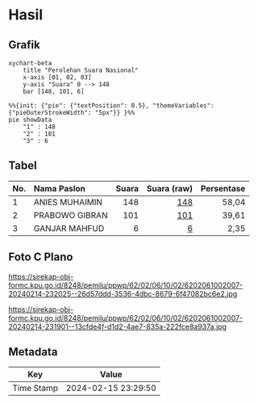 # Hasil

## Grafik

```mermaid
xychart-beta
    title "Perolehan Suara Nasional"
    x-axis [01, 02, 03]
    y-axis "Suara" 0 --> 148
    bar [148, 101, 6]
```

```mermaid
%%{init: {"pie": {"textPosition": 0.5}, "themeVariables": {"pieOuterStrokeWidth": "5px"}} }%%
pie showData
    "1" : 148
    "2" : 101
    "3" : 6
```

## Tabel

| No. | Nama Paslon    | Suara | Suara (raw) | Persentase |
|:--- |:-------------- | -----:| -----------:| ----------:|
| 1   | ANIES MUHAIMIN | 148   | [148][p-1]  | 58,04      |
| 2   | PRABOWO GIBRAN | 101   | [101][p-2]  | 39,61      |
| 3   | GANJAR MAHFUD  | 6     | [6][p-3]    | 2,35       |


[p-1]: https://github.com/gigit-pemilu/pemilu-2024/blob/main/pilpres/hitung-suara/sub/62-kalimantan-tengah/sub/02-kotawaringin-timur/sub/06-mentawa-baru-ketapang/sub/1002-mentawa-baru-hilir/sub/007-tps/sub/paslon-1.txt
[p-2]: https://github.com/gigit-pemilu/pemilu-2024/blob/main/pilpres/hitung-suara/sub/62-kalimantan-tengah/sub/02-kotawaringin-timur/sub/06-mentawa-baru-ketapang/sub/1002-mentawa-baru-hilir/sub/007-tps/sub/paslon-2.txt
[p-3]: https://github.com/gigit-pemilu/pemilu-2024/blob/main/pilpres/hitung-suara/sub/62-kalimantan-tengah/sub/02-kotawaringin-timur/sub/06-mentawa-baru-ketapang/sub/1002-mentawa-baru-hilir/sub/007-tps/sub/paslon-3.txt

## Foto C Plano

https://sirekap-obj-formc.kpu.go.id/8248/pemilu/ppwp/62/02/06/10/02/6202061002007-20240214-232025--26d57ddd-3536-4dbc-8679-6f47082bc6e2.jpg

https://sirekap-obj-formc.kpu.go.id/8248/pemilu/ppwp/62/02/06/10/02/6202061002007-20240214-231901--13cfde4f-d1d2-4ae7-835a-222fce8a937a.jpg


## Metadata

| Key        | Value               |
| ---------- | ------------------- |
| Time Stamp | 2024-02-15 23:29:50 |



